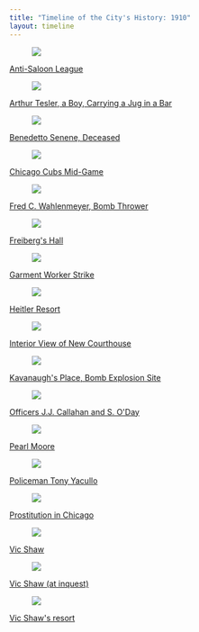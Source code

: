 ```yaml
---
title: "Timeline of the City's History: 1910"
layout: timeline
---
```


<div class="tile is-ancestor">
  <div class="tile is-parent">
    <article class="tile is-child box">
        <a href="/historical/timeline/1910/23" title="Anti-Saloon League">
            <figure class="image is-128x128">
                <img src="/img/timeline/1910/small/23.jpg">
            </figure>
            <div class="content">
                <p>Anti-Saloon League</p>
            </div>
        </a>
    </article>
  </div>
  <div class="tile is-parent">
    <article class="tile is-child box">
        <a href="/historical/timeline/1910/30" title="Arthur Tesler, a Boy, Carrying a Jug in a Bar">
            <figure class="image is-128x128">
                <img src="/img/timeline/1910/small/30.jpg">
            </figure>
            <div class="content">
                <p>Arthur Tesler, a Boy, Carrying a Jug in a Bar</p>
            </div>    
        </a>
    </article>
  </div>
  <div class="tile is-parent">
    <article class="tile is-child box">
        <a href="/historical/timeline/1910/131" title="Benedetto Senene, Deceased">
            <figure class="image is-128x128">
                <img src="/img/timeline/1910/small/131.jpg">
            </figure>
            <div class="content">
                <p>Benedetto Senene, Deceased</p>
            </div>  
        </a>  
    </article>
  </div>
</div>

<div class="tile is-ancestor">
  <div class="tile is-parent">
    <article class="tile is-child box">
        <a href="/historical/timeline/1910/97" title="Chicago Cubs Mid-Game">
            <figure class="image is-128x128">
                <img src="/img/timeline/1910/small/97.jpg">
            </figure>
            <div class="content">
                <p>Chicago Cubs Mid-Game</p>
            </div>
        </a>
    </article>
  </div>
  <div class="tile is-parent">
    <article class="tile is-child box">
        <a href="/historical/timeline/1910/206" title="Fred C. Wahlenmeyer, Bomb Thrower">
            <figure class="image is-128x128">
                <img src="/img/timeline/1910/small/206.jpg">
            </figure>
            <div class="content">
                <p>Fred C. Wahlenmeyer, Bomb Thrower</p>
            </div>    
        </a>
    </article>
  </div>
  <div class="tile is-parent">
    <article class="tile is-child box">
        <a href="/historical/timeline/1910/419" title="Freiberg's Hall">
            <figure class="image is-128x128">
                <img src="/img/timeline/1910/small/419.jpg">
            </figure>
            <div class="content">
                <p>Freiberg's Hall</p>
            </div>  
        </a>  
    </article>
  </div>
</div>

<div class="tile is-ancestor">
  <div class="tile is-parent">
    <article class="tile is-child box">
        <a href="/historical/timeline/1910/392" title="Garment Worker Strike">
            <figure class="image is-128x128">
                <img src="/img/timeline/1910/small/392.jpg">
            </figure>
            <div class="content">
                <p>Garment Worker Strike</p>
            </div>
        </a>
    </article>
  </div>
  <div class="tile is-parent">
    <article class="tile is-child box">
        <a href="/historical/timeline/1910/400" title="Heitler Resort">
            <figure class="image is-128x128">
                <img src="/img/timeline/1910/small/400.jpg">
            </figure>
            <div class="content">
                <p>Heitler Resort</p>
            </div>    
        </a>
    </article>
  </div>
  <div class="tile is-parent">
    <article class="tile is-child box">
        <a href="/historical/timeline/1910/194" title="Interior View of New Courthouse">
            <figure class="image is-128x128">
                <img src="/img/timeline/1910/small/194.jpg">
            </figure>
            <div class="content">
                <p>Interior View of New Courthouse</p>
            </div>  
        </a>  
    </article>
  </div>
</div>

<div class="tile is-ancestor">
  <div class="tile is-parent">
    <article class="tile is-child box">
        <a href="/historical/timeline/1910/116" title="Kavanaugh's Place, Bomb Explosion Site">
            <figure class="image is-128x128">
                <img src="/img/timeline/1910/small/116.jpg">
            </figure>
            <div class="content">
                <p>Kavanaugh's Place, Bomb Explosion Site</p>
            </div>
        </a>
    </article>
  </div>
  <div class="tile is-parent">
    <article class="tile is-child box">
        <a href="/historical/timeline/1910/367" title="Officers J.J. Callahan and S. O'Day">
            <figure class="image is-128x128">
                <img src="/img/timeline/1910/small/367.jpg">
            </figure>
            <div class="content">
                <p>Officers J.J. Callahan and S. O'Day</p>
            </div>    
        </a>
    </article>
  </div>
  <div class="tile is-parent">
    <article class="tile is-child box">
        <a href="/historical/timeline/1910/370" title="Pearl Moore">
            <figure class="image is-128x128">
                <img src="/img/timeline/1910/small/370.jpg">
            </figure>
            <div class="content">
                <p>Pearl Moore</p>
            </div>  
        </a>  
    </article>
  </div>
</div>

<div class="tile is-ancestor">
  <div class="tile is-parent">
    <article class="tile is-child box">
        <a href="/historical/timeline/1910/382" title="Policeman Tony Yacullo">
            <figure class="image is-128x128">
                <img src="/img/timeline/1910/small/382.jpg">
            </figure>
            <div class="content">
                <p>Policeman Tony Yacullo</p>
            </div>
        </a>
    </article>
  </div>
  <div class="tile is-parent">
    <article class="tile is-child box">
        <a href="/historical/timeline/1910/209" title="Prostitution in Chicago">
            <figure class="image is-128x128">
                <img src="/img/timeline/1910/small/209.jpg">
            </figure>
            <div class="content">
                <p>Prostitution in Chicago</p>
            </div>    
        </a>
    </article>
  </div>
  <div class="tile is-parent">
    <article class="tile is-child box">
        <a href="/historical/timeline/1910/368" title="Vic Shaw">
            <figure class="image is-128x128">
                <img src="/img/timeline/1910/small/368.jpg">
            </figure>
            <div class="content">
                <p>Vic Shaw</p>
            </div>  
        </a>  
    </article>
  </div>
</div>

<div class="tile is-ancestor">
  <div class="tile is-parent">
    <article class="tile is-child box">
        <a href="/historical/timeline/1910/369" title="Vic Shaw (at inquest)">
            <figure class="image is-128x128">
                <img src="/img/timeline/1910/small/369.jpg">
            </figure>
            <div class="content">
                <p>Vic Shaw (at inquest)</p>
            </div>
        </a>
    </article>
  </div>
  <div class="tile is-parent">
    <article class="tile is-child box">
        <a href="/historical/timeline/1910/418" title="Vic Shaw's resort">
            <figure class="image is-128x128">
                <img src="/img/timeline/1910/small/418.jpg">
            </figure>
            <div class="content">
                <p>Vic Shaw's resort</p>
            </div>    
        </a>
    </article>
  </div>
</div>
